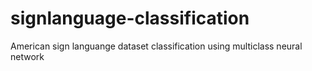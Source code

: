 # signlanguage-classification
American sign languange dataset classification using multiclass neural network
